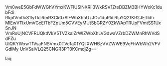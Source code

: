 Vm0weE5GbFdWWGhVYmxKWFlUSlNXRll3WkRSV1ZteDBZM3BHYWxKc1dubFdi
RkpIVm0xS1IyTkliRmRXCk0xSlFWbXhhUzJOc1duRldiRlpYQ21KR2JETldh
MlEwVTIxUmVGcElTbFZpUm5CVVEyMUtSbGRZY0ZkWApTRUpFVmtSS1UxSnJN
VmRoUjNCVFRUQktlVkV5TVZkalZrWlZWbXhLVGdwaVZrbDZWMnRhWVdSdFZu
UlQKYWxwT1VsaFNSVmx0TVc1a01YQllXWHBzVVZWWE9VeFhWbWh2VFVGdlMy
UnVSalVLQ25CNGR3PT0KCmdjZg==

laq